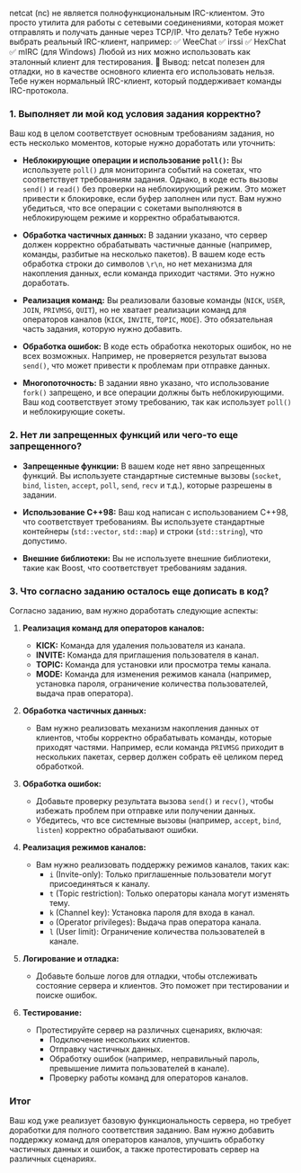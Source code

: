 netcat (nc) не является полнофункциональным IRC-клиентом. Это просто утилита для работы с сетевыми соединениями, которая может отправлять и получать данные через TCP/IP.
Что делать?
Тебе нужно выбрать реальный IRC-клиент, например:
✅ WeeChat
✅ irssi
✅ HexChat
✅ mIRC (для Windows)
Любой из них можно использовать как эталонный клиент для тестирования.
🔹 Вывод: netcat полезен для отладки, но в качестве основного клиента его использовать нельзя. Тебе нужен нормальный IRC-клиент, который поддерживает команды IRC-протокола.




### 1. **Выполняет ли мой код условия задания корректно?**

Ваш код в целом соответствует основным требованиям задания, но есть несколько моментов, которые нужно доработать или уточнить:

- **Неблокирующие операции и использование `poll()`:** Вы используете `poll()` для мониторинга событий на сокетах, что соответствует требованиям задания. Однако, в коде есть вызовы `send()` и `read()` без проверки на неблокирующий режим. Это может привести к блокировке, если буфер заполнен или пуст. Вам нужно убедиться, что все операции с сокетами выполняются в неблокирующем режиме и корректно обрабатываются.

- **Обработка частичных данных:** В задании указано, что сервер должен корректно обрабатывать частичные данные (например, команды, разбитые на несколько пакетов). В вашем коде есть обработка строки до символов `\r\n`, но нет механизма для накопления данных, если команда приходит частями. Это нужно доработать.

- **Реализация команд:** Вы реализовали базовые команды (`NICK`, `USER`, `JOIN`, `PRIVMSG`, `QUIT`), но не хватает реализации команд для операторов каналов (`KICK`, `INVITE`, `TOPIC`, `MODE`). Это обязательная часть задания, которую нужно добавить.

- **Обработка ошибок:** В коде есть обработка некоторых ошибок, но не всех возможных. Например, не проверяется результат вызова `send()`, что может привести к проблемам при отправке данных.

- **Многопоточность:** В задании явно указано, что использование `fork()` запрещено, и все операции должны быть неблокирующими. Ваш код соответствует этому требованию, так как использует `poll()` и неблокирующие сокеты.

### 2. **Нет ли запрещенных функций или чего-то еще запрещенного?**

- **Запрещенные функции:** В вашем коде нет явно запрещенных функций. Вы используете стандартные системные вызовы (`socket`, `bind`, `listen`, `accept`, `poll`, `send`, `recv` и т.д.), которые разрешены в задании.

- **Использование C++98:** Ваш код написан с использованием C++98, что соответствует требованиям. Вы используете стандартные контейнеры (`std::vector`, `std::map`) и строки (`std::string`), что допустимо.

- **Внешние библиотеки:** Вы не используете внешние библиотеки, такие как Boost, что соответствует требованиям задания.

### 3. **Что согласно заданию осталось еще дописать в код?**

Согласно заданию, вам нужно доработать следующие аспекты:

1. **Реализация команд для операторов каналов:**
   - **KICK:** Команда для удаления пользователя из канала.
   - **INVITE:** Команда для приглашения пользователя в канал.
   - **TOPIC:** Команда для установки или просмотра темы канала.
   - **MODE:** Команда для изменения режимов канала (например, установка пароля, ограничение количества пользователей, выдача прав оператора).

2. **Обработка частичных данных:**
   - Вам нужно реализовать механизм накопления данных от клиентов, чтобы корректно обрабатывать команды, которые приходят частями. Например, если команда `PRIVMSG` приходит в нескольких пакетах, сервер должен собрать её целиком перед обработкой.

3. **Обработка ошибок:**
   - Добавьте проверку результата вызова `send()` и `recv()`, чтобы избежать проблем при отправке или получении данных.
   - Убедитесь, что все системные вызовы (например, `accept`, `bind`, `listen`) корректно обрабатывают ошибки.

4. **Реализация режимов каналов:**
   - Вам нужно реализовать поддержку режимов каналов, таких как:
     - `i` (Invite-only): Только приглашенные пользователи могут присоединяться к каналу.
     - `t` (Topic restriction): Только операторы канала могут изменять тему.
     - `k` (Channel key): Установка пароля для входа в канал.
     - `o` (Operator privileges): Выдача прав оператора канала.
     - `l` (User limit): Ограничение количества пользователей в канале.

5. **Логирование и отладка:**
   - Добавьте больше логов для отладки, чтобы отслеживать состояние сервера и клиентов. Это поможет при тестировании и поиске ошибок.

6. **Тестирование:**
   - Протестируйте сервер на различных сценариях, включая:
     - Подключение нескольких клиентов.
     - Отправку частичных данных.
     - Обработку ошибок (например, неправильный пароль, превышение лимита пользователей в канале).
     - Проверку работы команд для операторов каналов.

### Итог

Ваш код уже реализует базовую функциональность сервера, но требует доработки для полного соответствия заданию. Вам нужно добавить поддержку команд для операторов каналов, улучшить обработку частичных данных и ошибок, а также протестировать сервер на различных сценариях.
